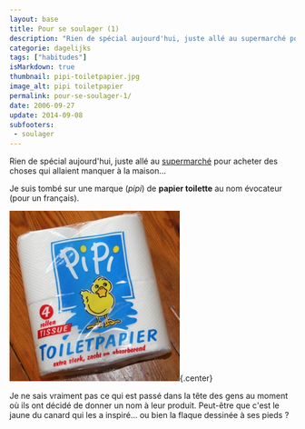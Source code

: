 ```yaml
---
layout: base
title: Pour se soulager (1)
description: "Rien de spécial aujourd'hui, juste allé au supermarché pour acheter des choses qui allaient manquer à la maison..."
categorie: dagelijks
tags: ["habitudes"]
isMarkdown: true
thumbnail: pipi-toiletpapier.jpg
image_alt: pipi toiletpapier
permalink: pour-se-soulager-1/
date: 2006-09-27
update: 2014-09-08
subfooters:
 - soulager
---
```


Rien de spécial aujourd'hui, juste allé au [supermarché](http://meinamsterdam.nl/?q=Albert+Hein) pour acheter des choses qui allaient manquer à la maison...

Je suis tombé sur une marque (*pipi*) de **papier toilette** au nom évocateur (pour un français).

![pipi toiletpapier](pipi-toiletpapier.jpg){.center}

Je ne sais vraiment pas ce qui est passé dans la tête des gens au moment où ils ont décidé de donner un nom à leur produit. Peut-être que c'est le jaune du canard qui les a inspiré... ou bien la flaque dessinée à ses pieds ?

